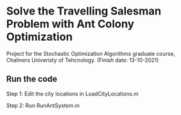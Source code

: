 # Solve the Travelling Salesman Problem with Ant Colony Optimization
Project for the Stochastic Optimization Algorithms graduate course, Chalmers Univeristy of Tehcnology. (Finish date: 13-10-2021)


## Run the code
Step 1: Edit the city locations in LoadCityLocations.m

Step 2: Run RunAntSystem.m

